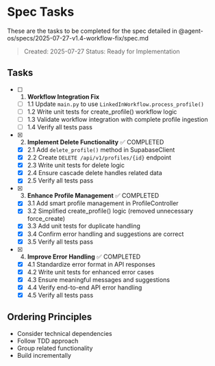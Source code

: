 # Spec Tasks

These are the tasks to be completed for the spec detailed in @agent-os/specs/2025-07-27-v1.4-workflow-fix/spec.md

> Created: 2025-07-27
> Status: Ready for Implementation

## Tasks

- [ ] 1. **Workflow Integration Fix**
    - [ ] 1.1 Update `main.py` to use `LinkedInWorkflow.process_profile()`
    - [ ] 1.2 Write unit tests for create_profile() workflow logic
    - [ ] 1.3 Validate workflow integration with complete profile ingestion
    - [ ] 1.4 Verify all tests pass

- [x] 2. **Implement Delete Functionality** ✅ COMPLETED
    - [x] 2.1 Add `delete_profile()` method in SupabaseClient
    - [x] 2.2 Create `DELETE /api/v1/profiles/{id}` endpoint
    - [x] 2.3 Write unit tests for delete logic
    - [x] 2.4 Ensure cascade delete handles related data
    - [x] 2.5 Verify all tests pass

- [x] 3. **Enhance Profile Management** ✅ COMPLETED
    - [x] 3.1 Add smart profile management in ProfileController
    - [x] 3.2 Simplified create_profile() logic (removed unnecessary force_create)
    - [x] 3.3 Add unit tests for duplicate handling
    - [x] 3.4 Confirm error handling and suggestions are correct
    - [x] 3.5 Verify all tests pass

- [x] 4. **Improve Error Handling** ✅ COMPLETED
    - [x] 4.1 Standardize error format in API responses
    - [x] 4.2 Write unit tests for enhanced error cases
    - [x] 4.3 Ensure meaningful messages and suggestions
    - [x] 4.4 Verify end-to-end API error handling
    - [x] 4.5 Verify all tests pass

## Ordering Principles

- Consider technical dependencies
- Follow TDD approach
- Group related functionality
- Build incrementally
